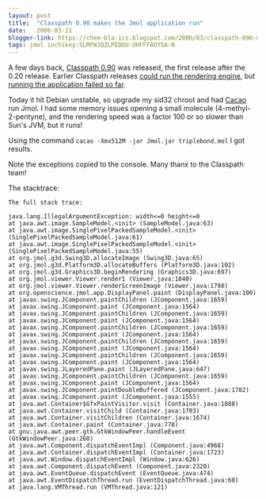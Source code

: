```yaml
---
layout: post
title:  "Classpath 0.90 makes the Jmol application run"
date:   2006-03-11
blogger-link: https://chem-bla-ics.blogspot.com/2006/03/classpath-090-makes-jmol-application.html
tags: jmol inchikey:SLMFWJQZLPEDDU-UHFFFAOYSA-N
---
```


A few days back, [Classpath 0.90](http://www.gnu.org/software/classpath/announce/20060306.html) was released, the first release after the 0.20 release. Earlier Classpath releases
[could run the rendering engine](http://chem-bla-ics.blogspot.com/2005/11/open-source-swing-jmol-renderer-runs.html),
but [running the application failed so far](http://chem-bla-ics.blogspot.com/2005/11/goal-live-chemblaics-cd.html).

Today it hit Debian unstable, so upgrade my sid32 chroot and had [Cacao](http://www.cacaojvm.org/) run Jmol.
I had some memory issues opening a small molecule (4-methyl-2-pentyne),
and the rendering speed was a factor 100 or so slower than Sun's JVM, but it runs!

Using the command `cacao -Xmx512M -jar Jmol.jar triplebond.mol` I got results.

Note the exceptions copied to the console. Many thanx to the Classpath team!

The stacktrace:

```shell
The full stack trace:

java.lang.IllegalArgumentException: width<=0 height<=0
at java.awt.image.SampleModel.<init> (SampleModel.java:63)
at java.awt.image.SinglePixelPackedSampleModel.<init> (SinglePixelPackedSampleModel.java:61)
at java.awt.image.SinglePixelPackedSampleModel.<init> (SinglePixelPackedSampleModel.java:55)
at org.jmol.g3d.Swing3D.allocateImage (Swing3D.java:65)
at org.jmol.g3d.Platform3D.allocateBuffers (Platform3D.java:102)
at org.jmol.g3d.Graphics3D.beginRendering (Graphics3D.java:697)
at org.jmol.viewer.Viewer.render1 (Viewer.java:1840)
at org.jmol.viewer.Viewer.renderScreenImage (Viewer.java:1798)
at org.openscience.jmol.app.DisplayPanel.paint (DisplayPanel.java:100)
at javax.swing.JComponent.paintChildren (JComponent.java:1659)
at javax.swing.JComponent.paint (JComponent.java:1564)
at javax.swing.JComponent.paintChildren (JComponent.java:1659)
at javax.swing.JComponent.paint (JComponent.java:1564)
at javax.swing.JComponent.paintChildren (JComponent.java:1659)
at javax.swing.JComponent.paint (JComponent.java:1564)
at javax.swing.JComponent.paintChildren (JComponent.java:1659)
at javax.swing.JComponent.paint (JComponent.java:1564)
at javax.swing.JComponent.paintChildren (JComponent.java:1659)
at javax.swing.JComponent.paint (JComponent.java:1564)
at javax.swing.JLayeredPane.paint (JLayeredPane.java:647)
at javax.swing.JComponent.paintChildren (JComponent.java:1659)
at javax.swing.JComponent.paint (JComponent.java:1564)
at javax.swing.JComponent.paintDoubleBuffered (JComponent.java:1782)
at javax.swing.JComponent.paint (JComponent.java:1555)
at java.awt.Container$GfxPaintVisitor.visit (Container.java:1888)
at java.awt.Container.visitChild (Container.java:1703)
at java.awt.Container.visitChildren (Container.java:1674)
at java.awt.Container.paint (Container.java:770)
at gnu.java.awt.peer.gtk.GtkWindowPeer.handleEvent (GtkWindowPeer.java:268)
at java.awt.Component.dispatchEventImpl (Component.java:4968)
at java.awt.Container.dispatchEventImpl (Container.java:1723)
at java.awt.Window.dispatchEventImpl (Window.java:626)
at java.awt.Component.dispatchEvent (Component.java:2320)
at java.awt.EventQueue.dispatchEvent (EventQueue.java:474)
at java.awt.EventDispatchThread.run (EventDispatchThread.java:60)
at java.lang.VMThread.run (VMThread.java:121)
```
